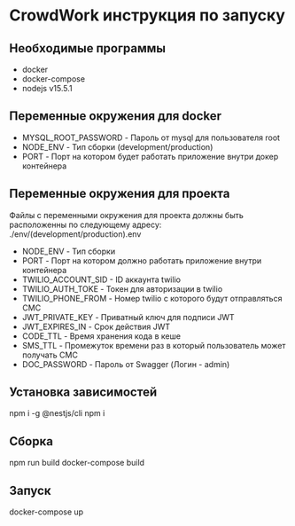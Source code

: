 # CrowdWork инструкция по запуску
## Необходимые программы
+ docker
+ docker-compose
+ nodejs v15.5.1

## Переменные окружения для docker
+ MYSQL_ROOT_PASSWORD - Пароль от mysql для пользователя root
+ NODE_ENV - Тип сборки (development/production)
+ PORT - Порт на котором будет работать приложение внутри докер контейнера

## Переменные окружения для проекта
Файлы с переменными окружения для проекта должны быть расположенны по следующему адресу: ./env/(development/production).env

+ NODE_ENV - Тип сборки
+ PORT - Порт на котором должно работать приложение внутри контейнера
+ TWILIO_ACCOUNT_SID - ID аккаунта twilio
+ TWILIO_AUTH_TOKE - Токен для авторизации в twilio
+ TWILIO_PHONE_FROM - Номер twilio с которого будут отправляться СМС
+ JWT_PRIVATE_KEY - Приватный ключ для подписи JWT
+ JWT_EXPIRES_IN - Срок действия JWT
+ CODE_TTL - Время хранения кода в кеше
+ SMS_TTL - Промежуток времени раз в который пользователь может получать СМС
+ DOC_PASSWORD - Пароль от Swagger (Логин - admin)

## Установка зависимостей
npm i -g @nestjs/cli
npm i

## Сборка
npm run build
docker-compose build

## Запуск
docker-compose up